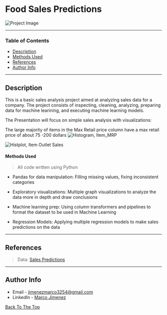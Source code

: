 # Food Sales Predictions
![Project Image](https://v5c5v6u7.stackpathcdn.com/wp-content/uploads/blog/demand-forecasting.jpg)

---

### Table of Contents

- [Description](#description)
- [Methods Used](#methods-used)
- [References](#references)
- [Author Info](#author-info)

---

## Description

This is a basic sales analysis project aimed at analyzing sales data for a company. The project consists of inspecting, cleaning, analyzing, preparing data for machine learining, and executing machine learning models.

The Presentation will focus on simple sales analysis with visualizations:

The large majority of items in the Max Retail price column have a max retail price of about 75 -200 dollars
![Histogram, Item_MRP](https://user-images.githubusercontent.com/97704503/161151289-63372be6-0daf-4bf1-922d-d0e12fbc4e8c.png)

![Histplot, Item Outlet Sales](https://user-images.githubusercontent.com/97704503/161152305-f7fb237e-0476-419c-b761-d3f40f4ce249.png)

#### Methods Used
> All code written using Python
- Pandas for data manipulation: Filling missing values, fixing inconsistent categories

- Exploratory visualizations: Multiple graph visualizations to analyze the data more in depth and draw conclusions

- Machine learning prep: Using column transformers and pipelines to format the dataset to be used in Machine Learning

- Regression Models: Applying multiple regression models to make sales predictions on the data 

---

## References
>Data: [Sales Predictions](https://drive.google.com/file/d/1syH81TVrbBsdymLT_jl2JIf6IjPXtSQw/view)
---

## Author Info

- Email - jimenezmarco3254@gmail.com
- LinkedIn - [Marco Jimenez](https://www.linkedin.com/in/marco-jimenez-50637922b/)

[Back To The Top](#Food-Sales-Predictions)
